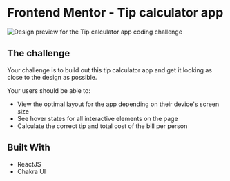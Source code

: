 # Frontend Mentor - Tip calculator app

![Design preview for the Tip calculator app coding challenge](./src/design/desktop-desing-empty.jpg)

## The challenge

Your challenge is to build out this tip calculator app and get it looking as close to the design as possible.

Your users should be able to:

- View the optimal layout for the app depending on their device's screen size
- See hover states for all interactive elements on the page
- Calculate the correct tip and total cost of the bill per person

## Built With

- ReactJS
- Chakra UI
